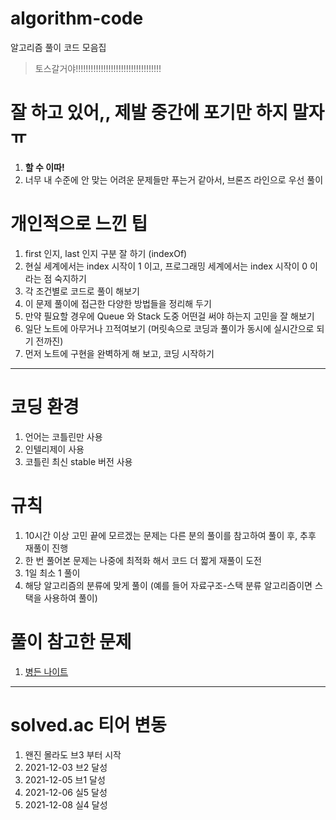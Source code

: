 # algorithm-code

알고리즘 풀이 코드 모음집

> 토스갈거야!!!!!!!!!!!!!!!!!!!!!!!!!!!!!!!!!!

# 잘 하고 있어,, 제발 중간에 포기만 하지 말자 ㅠ

1. **할 수 이따!**
2. 너무 내 수준에 안 맞는 어려운 문제들만 푸는거 같아서, 브론즈 라인으로 우선 풀이 

# 개인적으로 느낀 팁

1. first 인지, last 인지 구분 잘 하기 (indexOf)
2. 현실 세계에서는 index 시작이 1 이고, 프로그래밍 세계에서는 index 시작이 0 이라는 점 숙지하기
3. 각 조건별로 코드로 풀이 해보기
4. 이 문제 풀이에 접근한 다양한 방법들을 정리해 두기
5. 만약 필요할 경우에 Queue 와 Stack 도중 어떤걸 써야 하는지 고민을 잘 해보기
6. 일단 노트에 아무거나 끄적여보기 (머릿속으로 코딩과 풀이가 동시에 실시간으로 되기 전까진)
7. 먼저 노트에 구현을 완벽하게 해 보고, 코딩 시작하기

---

# 코딩 환경

1. 언어는 코틀린만 사용
2. 인텔리제이 사용
3. 코틀린 최신 stable 버전 사용

# 규칙

1. 10시간 이상 고민 끝에 모르겠는 문제는 다른 분의 풀이를 참고하여 풀이 후, 추후  재풀이 진행
2. 한 번 풀어본 문제는 나중에 최적화 해서 코드 더 짧게 재풀이 도전
3. 1일 최소 1 풀이
4. 해당 알고리즘의 분류에 맞게 풀이 (예를 들어 자료구조-스택 분류 알고리즘이면 스택을 사용하여 풀이)

# 풀이 참고한 문제

1. [병든 나이트](https://www.acmicpc.net/problem/1783)

---

# solved.ac 티어 변동

1. 왠진 몰라도 브3 부터 시작
2. 2021-12-03 브2 달성
3. 2021-12-05 브1 달성
4. 2021-12-06 실5 달성
5. 2021-12-08 실4 달성
